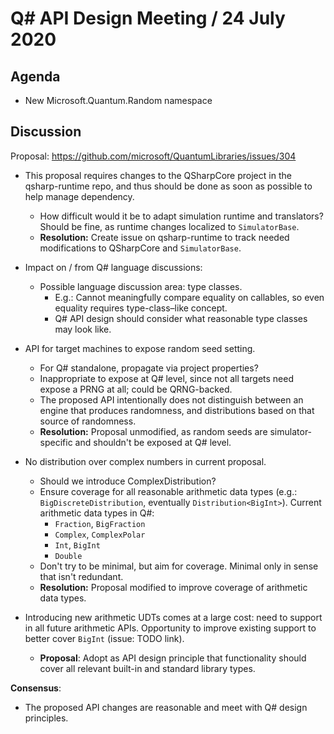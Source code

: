 # Q# API Design Meeting / 24 July 2020

## Agenda

- New Microsoft.Quantum.Random namespace

## Discussion

Proposal: https://github.com/microsoft/QuantumLibraries/issues/304

- This proposal requires changes to the QSharpCore project in the qsharp-runtime repo, and thus should be done as soon as possible to help manage dependency.
    - How difficult would it be to adapt simulation runtime and translators? Should be fine, as runtime changes localized to `SimulatorBase`.
    - **Resolution:** Create issue on qsharp-runtime to track needed modifications to QSharpCore and `SimulatorBase`.

- Impact on / from Q# language discussions:
    - Possible language discussion area: type classes.
        - E.g.: Cannot meaningfully compare equality on callables, so even equality requires type-class–like concept.
        - Q# API design should consider what reasonable type classes may look like.

- API for target machines to expose random seed setting.
    - For Q# standalone, propagate via project properties?
    - Inappropriate to expose at Q# level, since not all targets need expose a PRNG at all; could be QRNG-backed.
    - The proposed API intentionally does not distinguish between an engine that produces randomness, and distributions based on that source of randomness.
    - **Resolution:** Proposal unmodified, as random seeds are simulator-specific and shouldn't be exposed at Q# level.
    
- No distribution over complex numbers in current proposal.
    - Should we introduce ComplexDistribution?
    - Ensure coverage for all reasonable arithmetic data types (e.g.: `BigDiscreteDistribution`, eventually `Distribution<BigInt>`).
      Current arithmetic data types in Q#:
        - `Fraction`, `BigFraction`
        - `Complex`, `ComplexPolar`
        - `Int`, `BigInt`
        - `Double`
    - Don't try to be minimal, but aim for coverage. Minimal only in sense that isn't redundant.
    - **Resolution:** Proposal modified to improve coverage of arithmetic data types.

- Introducing new arithmetic UDTs comes at a large cost: need to support in all future arithmetic APIs. Opportunity to improve existing support to better cover `BigInt` (issue: TODO link).
    - **Proposal**: Adopt as API design principle that functionality should cover all relevant built-in and standard library types.

**Consensus**:
- The proposed API changes are reasonable and meet with Q# design principles.
